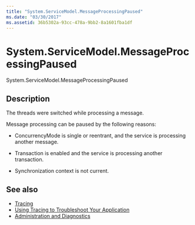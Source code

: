 ```yaml
---
title: "System.ServiceModel.MessageProcessingPaused"
ms.date: "03/30/2017"
ms.assetid: 36b5302a-93cc-478a-9bb2-8a1601fba1df
---
```

# System.ServiceModel.MessageProcessingPaused
System.ServiceModel.MessageProcessingPaused  
  
## Description  
 The threads were switched while processing a message.  
  
 Message processing can be paused by the following reasons:  
  
- ConcurrencyMode is single or reentrant, and the service is processing another message.  
  
- Transaction is enabled and the service is processing another transaction.  
  
- Synchronization context is not current.  
  
## See also

- [Tracing](../../../../../docs/framework/wcf/diagnostics/tracing/index.md)
- [Using Tracing to Troubleshoot Your Application](../../../../../docs/framework/wcf/diagnostics/tracing/using-tracing-to-troubleshoot-your-application.md)
- [Administration and Diagnostics](../../../../../docs/framework/wcf/diagnostics/index.md)
